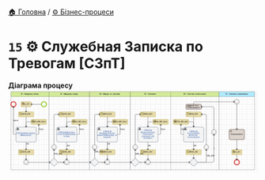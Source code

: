 ﻿[🏠 Головна](../../../README.MD) / [⚙️ Бізнес-процеси](../../README.MD) 

# `15` ⚙️ Служебная Записка по Тревогам [СЗпТ]

**Діаграма процесу**  
![Діаграма процесу](./Pictures/ProcDiagram.png)